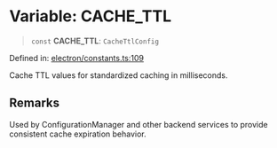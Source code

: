 # Variable: CACHE\_TTL

> `const` **CACHE\_TTL**: `CacheTtlConfig`

Defined in: [electron/constants.ts:109](https://github.com/Nick2bad4u/Uptime-Watcher/blob/main/electron/constants.ts#L109)

Cache TTL values for standardized caching in milliseconds.

## Remarks

Used by ConfigurationManager and other backend services to provide consistent
cache expiration behavior.
